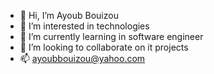 - 👋 Hi, I’m Ayoub Bouizou
- 👀 I’m interested in technologies
- 🌱 I’m currently learning in software engineer
- 💞️ I’m looking to collaborate on it projects
- 📫 ayoubbouizou@yahoo.com

<!---
ayoubbz/ayoubbz is a ✨ special ✨ repository because its `README.md` (this file) appears on your GitHub profile.
You can click the Preview link to take a look at your changes.
--->
